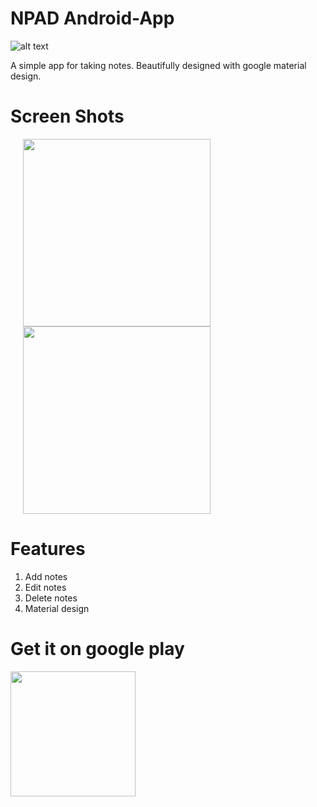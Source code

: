 # NPAD Android-App

![alt text](https://github.com/vicky7230/NPAD-Android-App/blob/master/graphics/ic_launcher.png "Logo")

A simple app for taking notes. Beautifully designed with google material design.

# Screen Shots

<img width='300' hspace='20' src='https://github.com/vicky7230/NPAD-Android-App/blob/master/graphics/index.png' />
<img width='300' hspace='20' src='https://github.com/vicky7230/NPAD-Android-App/blob/master/graphics/index2.png' />

# Features

1. Add notes
2. Edit notes
3. Delete notes
4. Material design

# Get it on google play

[<img src="https://play.google.com/intl/en_us/badges/images/generic/en-play-badge.png" width="200">](https://play.google.com/store/apps/details?id=com.awesome.vicky.npad&hl=en)
